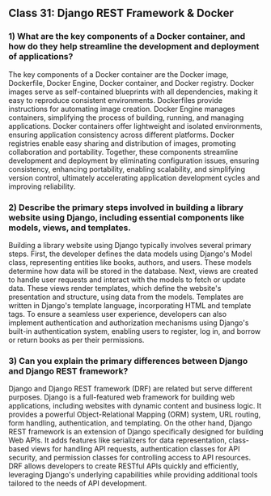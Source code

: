 ## Class 31: Django REST Framework & Docker

### 1) What are the key components of a Docker container, and how do they help streamline the development and deployment of applications?

The key components of a Docker container are the Docker image, Dockerfile, Docker Engine, Docker container, and Docker registry. Docker images serve as self-contained blueprints with all dependencies, making it easy to reproduce consistent environments. Dockerfiles provide instructions for automating image creation. Docker Engine manages containers, simplifying the process of building, running, and managing applications. Docker containers offer lightweight and isolated environments, ensuring application consistency across different platforms. Docker registries enable easy sharing and distribution of images, promoting collaboration and portability. Together, these components streamline development and deployment by eliminating configuration issues, ensuring consistency, enhancing portability, enabling scalability, and simplifying version control, ultimately accelerating application development cycles and improving reliability.

### 2) Describe the primary steps involved in building a library website using Django, including essential components like models, views, and templates.

Building a library website using Django typically involves several primary steps. First, the developer defines the data models using Django's Model class, representing entities like books, authors, and users. These models determine how data will be stored in the database. Next, views are created to handle user requests and interact with the models to fetch or update data. These views render templates, which define the website's presentation and structure, using data from the models. Templates are written in Django's template language, incorporating HTML and template tags. To ensure a seamless user experience, developers can also implement authentication and authorization mechanisms using Django's built-in authentication system, enabling users to register, log in, and borrow or return books as per their permissions.

### 3) Can you explain the primary differences between Django and Django REST framework?

Django and Django REST framework (DRF) are related but serve different purposes. Django is a full-featured web framework for building web applications, including websites with dynamic content and business logic. It provides a powerful Object-Relational Mapping (ORM) system, URL routing, form handling, authentication, and templating. On the other hand, Django REST framework is an extension of Django specifically designed for building Web APIs. It adds features like serializers for data representation, class-based views for handling API requests, authentication classes for API security, and permission classes for controlling access to API resources. DRF allows developers to create RESTful APIs quickly and efficiently, leveraging Django's underlying capabilities while providing additional tools tailored to the needs of API development.

